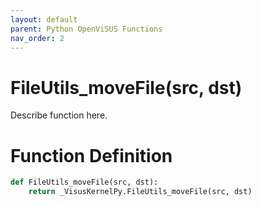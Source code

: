 ```yaml
---
layout: default
parent: Python OpenViSUS Functions
nav_order: 2
---
```


# FileUtils_moveFile(src, dst)

Describe function here.

# Function Definition

```python
def FileUtils_moveFile(src, dst):
    return _VisusKernelPy.FileUtils_moveFile(src, dst)
```